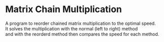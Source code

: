 # Matrix Chain Multiplication
A program to reorder chained matrix multiplication to the optimal speed.</br>
It solves the multiplication with the normal (left to right) method</br>and with the reorderd method then compares the speed for each method.</br>
